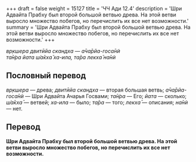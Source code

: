 +++
draft = false
weight = 15127
title = 'ЧЧ Ади 12.4'
description = 'Шри Адвайта Прабху был второй большой ветвью древа. На этой ветви выросло множество побегов, но перечислить их все нет возможности.'
summary = 'Шри Адвайта Прабху был второй большой ветвью древа. На этой ветви выросло множество побегов, но перечислить их все нет возможности.'
+++

_вр̣кшера двитӣйа скандха — а̄ча̄рйа-госа̄н̃и  
та̄н̇ра йата ш́а̄кха̄ ха-ила, та̄ра лекха̄ на̄н̃и_

## Пословный перевод

_вр̣кшера_ — древа; _двитӣйа_ _скандха_ — вторая большая ветвь; _а̄ча̄рйа_\-_госа̄н̃и_ — Шри Адвайта Ачарья Госвами; _та̄н̇ра_ — Его; _йата_ — сколько; _ш́а̄кха̄_ — ветвей; _ха_\-_ила_ — было; _та̄ра_ — того; _лекха̄_ — описания; _на̄н̃и_ — нет.

## Перевод

**Шри Адвайта Прабху был второй большой ветвью древа. На этой ветви выросло множество побегов, но перечислить их все нет возможности.**
